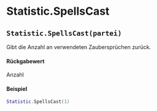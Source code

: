 # Statistic.SpellsCast

## `Statistic.SpellsCast(partei)`

Gibt die Anzahl an verwendeten Zaubersprüchen zurück.

#### Rückgabewert

Anzahl

#### Beispiel

```lua
Statistic.SpellsCast(1)
```
